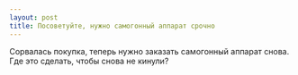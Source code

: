 ```yaml
---
layout: post 
title: Посоветуйте, нужно самогонный аппарат срочно 
--- 
```

Сорвалась покупка, теперь нужно заказать самогонный аппарат снова. Где это сделать, чтобы снова не кинули?